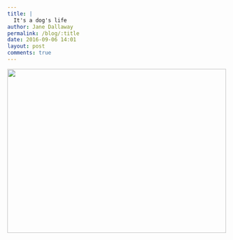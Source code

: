```yaml
---
title: |
  It's a dog's life
author: Jane Dallaway
permalink: /blog/:title
date: 2016-09-06 14:01
layout: post
comments: true
---
```


<div><a href="//static.skitters.dallaway.com/tp_IMG_2083.JPG"><img src="//static.skitters.dallaway.com/tp_thumb_IMG_2083.JPG" width="500" height="375"/></a></div>



  

      
